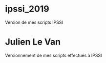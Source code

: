 # ipssi_2019
Version de mes scripts IPSSI

# Julien Le Van 
Versionnement de mes scripts effectués à IPSSI


